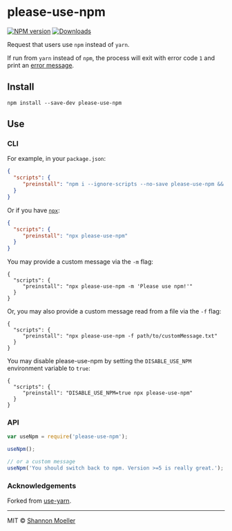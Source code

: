 # please-use-npm

[![NPM version][npm-img]][npm-url] [![Downloads][downloads-img]][npm-url]

Request that users use `npm` instead of `yarn`.

If run from `yarn` instead of `npm`, the process will exit with error code `1` and print an [error message](https://raw.githubusercontent.com/shannonmoeller/use-npm/master/message.txt).

## Install

`npm install --save-dev please-use-npm`

## Use

### CLI

For example, in your `package.json`:
```json
{
  "scripts": {
     "preinstall": "npm i --ignore-scripts --no-save please-use-npm && use-npm"
  }
}
```

Or if you have [`npx`][npx]:
```json
{
  "scripts": {
     "preinstall": "npx please-use-npm"
  }
}
```

You may provide a custom message via the `-m` flag:
```
{
  "scripts": {
     "preinstall": "npx please-use-npm -m 'Please use npm!'"
  }
}
```

Or, you may also provide a custom message read from a file via the `-f` flag:
```
{
  "scripts": {
     "preinstall": "npx please-use-npm -f path/to/customMessage.txt"
  }
}
```

You may disable please-use-npm by setting the `DISABLE_USE_NPM` environment variable to `true`:
```
{
  "scripts": {
     "preinstall": "DISABLE_USE_NPM=true npx please-use-npm"
  }
}
```

### API

```js
var useNpm = require('please-use-npm');

useNpm();

// or a custom message
useNpm('You should switch back to npm. Version >=5 is really great.');
```

### Acknowledgements

Forked from [use-yarn](http://npm.im/use-yarn).

----

MIT © [Shannon Moeller](http://shannonmoeller.com)

[npx]:           https://www.npmjs.com/package/npx
[downloads-img]: http://img.shields.io/npm/dm/please-use-npm.svg?style=flat-square
[npm-img]:       http://img.shields.io/npm/v/please-use-npm.svg?style=flat-square
[npm-url]:       https://npmjs.org/package/please-use-npm
